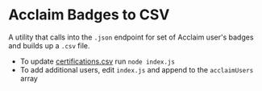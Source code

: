 # Acclaim Badges to CSV

A utility that calls into the `.json` endpoint for set of Acclaim user's badges and builds up a `.csv` file.

* To update [certifications.csv](certifications.csv) run `node index.js`
* To add additional users, edit `index.js` and append to the `acclaimUsers` array
